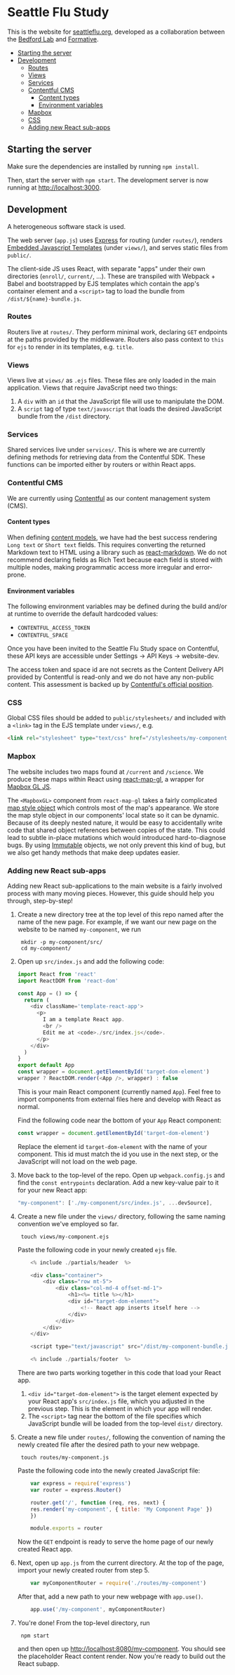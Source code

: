 # Seattle Flu Study

This is the website for [seattleflu.org](https://seattleflu.org), developed as a collaboration between the [Bedford Lab](https://bedford.io) and [Formative](https://formativeco.com).

- [Starting the server](#starting-the-server)
- [Development](#development)
  - [Routes](#routes)
  - [Views](#views)
  - [Services](#services)
  - [Contentful CMS](#contentful-cms)
    - [Content types](#content-types)
    - [Environment variables](#environment-variables)
  - [Mapbox](#mapbox)
  - [CSS](#css)
  - [Adding new React sub-apps](#adding-new-react-sub-apps)



## Starting the server

Make sure the dependencies are installed by running `npm install`.

Then, start the server with `npm start`.
The development server is now running at <http://localhost:3000>.


## Development

A heterogeneous software stack is used.

The web server (`app.js`) uses [Express](https://expressjs.com) for routing (under `routes/`), renders [Embedded Javascript Templates](https://ejs.co) (under `views/`), and serves static files from `public/`.

The client-side JS uses React, with separate "apps" under their own directories (`enroll/`, `current/`, …).
These are transpiled with Webpack + Babel and bootstrapped by EJS templates which contain the app's container element and a `<script>` tag to load the bundle from `/dist/${name}-bundle.js`.


### Routes

Routers live at `routes/`.
They perform minimal work, declaring `GET` endpoints at the paths provided by the middleware.
Routers also pass context to `this` for `ejs` to render in its templates, e.g. `title`.


### Views

Views live at `views/` as `.ejs` files.
These files are only loaded in the main application.
Views that require JavaScript need two things:
1. A `div` with an `id` that the JavaScript file will use to manipulate the DOM.
2. A `script` tag of type `text/javascript` that loads the desired JavaScript bundle from the `/dist` directory.


### Services

Shared services live under `services/`.
This is where we are currently defining methods for retrieving data from the Contentful SDK.
These functions can be imported either by routers or within React apps.


### Contentful CMS

We are currently using [Contentful](https://contentful.com) as our content management system (CMS).


#### Content types

When defining [content models](https://www.contentful.com/developers/docs/concepts/data-model/), we have had the best success rendering `Long text` or `Short text` fields.
This requires converting the returned Markdown text to HTML using a library such as [react-markdown](https://github.com/rexxars/react-markdown).
We do not recommend declaring fields as Rich Text because each field is stored with multiple nodes, making programmatic access more irregular and error-prone.


#### Environment variables

The following environment variables may be defined during the build and/or at runtime to override the default hardcoded values:
* `CONTENTFUL_ACCESS_TOKEN`
* `CONTENTFUL_SPACE`

Once you have been invited to the Seattle Flu Study space on Contentful, these API keys are accessible under Settings → API Keys → website-dev.

The access token and space id are not secrets as the Content Delivery API provided by Contentful is read-only and we do not have any non-public content.
This assessment is backed up by [Contentful's official position](https://www.contentfulcommunity.com/t/should-i-keep-access-tokens-secret/457/3).


### CSS

Global CSS files should be added to `public/stylesheets/` and included with a `<link>` tag in the EJS template under `views/`, e.g.

```html
<link rel="stylesheet" type="text/css" href="/stylesheets/my-component.css">
```


### Mapbox

The website includes two maps found at `/current` and `/science`.
We produce these maps within React using [react-map-gl](https://uber.github.io/react-map-gl/), a wrapper for [Mapbox GL JS](https://docs.mapbox.com/mapbox-gl-js/api/).

The `<MapboxGL>` component from `react-map-gl` takes a fairly complicated [map style object](https://docs.mapbox.com/mapbox-gl-js/style-spec/) which controls most of the map's appearance.
We store the map style object in our components' local state so it can be dynamic.
Because of its deeply nested nature, it would be easy to accidentally write code that shared object references between copies of the state.
This could lead to subtle in-place mutations which would introduced hard-to-diagnose bugs.
By using [Immutable](https://immutable-js.github.io/immutable-js/docs/#/) objects, we not only prevent this kind of bug, but we also get handy methods that make deep updates easier.


### Adding new React sub-apps

Adding new React sub-applications to the main website is a fairly involved process with many moving pieces. However, this guide should help you through, step-by-step!
1. Create a new directory tree at the top level of this repo named after the name of the new page.
   For example, if we want our new page on the website to be named `my-component`, we run

        mkdir -p my-component/src/
        cd my-component/

2. Open up `src/index.js` and add the following code:

    ```js
    import React from 'react'
    import ReactDOM from 'react-dom'
 
    const App = () => {
      return (
        <div className='template-react-app'>
          <p>
            I am a template React app.
            <br />
            Edit me at <code>./src/index.js</code>.
          </p>
        </div>
      )
    }
    export default App
    const wrapper = document.getElementById('target-dom-element')
    wrapper ? ReactDOM.render(<App />, wrapper) : false
    ```

   This is your main React component (currently named `App`).
   Feel free to import components from external files here and develop with React as normal.

   Find the following code near the bottom of your `App` React component:

    ```js
    const wrapper = document.getElementById('target-dom-element')
    ```

   Replace the element id `target-dom-element` with the name of your component.
   This id must match the id you use in the next step, or the JavaScript will not load on the web page.

3. Move back to the top-level of the repo.
   Open up `webpack.config.js` and find the `const entrypoints` declaration.
   Add a new key-value pair to it for your new React app:

    ```js
    "my-component": ['./my-component/src/index.js', ...devSource],
    ```

4. Create a new file under the `views/` directory, following the same naming convention we've employed so far.

        touch views/my-component.ejs

    Paste the following code in your newly created `ejs` file.

    ```js
        <% include ./partials/header  %>

        <div class="container">
            <div class="row mt-5">
                <div class="col-md-4 offset-md-1">
                    <h1><%= title %></h1>
                    <div id="target-dom-element">
                        <!-- React app inserts itself here -->
                    </div>
                </div>
            </div>
        </div>

        <script type="text/javascript" src="/dist/my-component-bundle.js"></script>

        <% include ./partials/footer  %>
    ```

    There are two parts working together in this code that load your React app.
    1. `<div id="target-dom-element">` is the target element expected by your React app's `src/index.js` file, which you adjusted in the previous step. This is the element in which your app will render.
    2. The `<script>` tag near the bottom of the file specifies which JavaScript bundle will be loaded from the top-level `dist/` directory.

5. Create a new file under `routes/`, following the convention of naming the newly created file after the desired path to your new webpage.

        touch routes/my-component.js

    Paste the following code into the newly created JavaScript file:

    ```js
        var express = require('express')
        var router = express.Router()

        router.get('/', function (req, res, next) {
        res.render('my-component', { title: 'My Component Page' })
        })

        module.exports = router
    ```

    Now the `GET` endpoint is ready to serve the home page of our newly created React app.

6. Next, open up `app.js` from the current directory.
   At the top of the page, import your newly created router from step 5.

    ```js
        var myComponentRouter = require('./routes/my-component')
    ```

   After that, add a new path to your new webpage with `app.use()`.

    ```js
        app.use('/my-component', myComponentRouter)
    ```

7. You're done! From the top-level directory, run

        npm start

   and then open up <http://localhost:8080/my-component>.
   You should see the placeholder React content render.
   Now you're ready to build out the React subapp.
